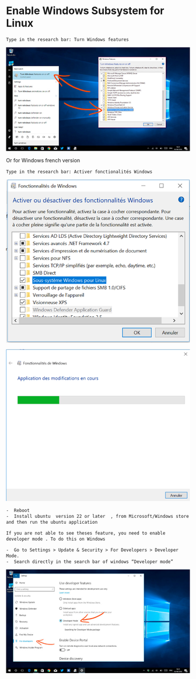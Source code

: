 
# Enable Windows Subsystem for Linux

```
Type in the research bar: Turn Windows features
```

![](./images/wsl4.png)

Or for Windows french version 
```
Type in the research bar: Activer fonctionalités Windows
```

![](./images/wsl1.png)

![](./images/wsl2.png)

```
-  Reboot
-  Install ubuntu  version 22 or later  , from Microsoft/Windows store and then run the ubuntu application
```


```{warning}
If you are not able to see theses feature, you need to enable developer mode . To do this on Windows 
```

```
-  Go to Settings > Update & Security > For Developers > Developer Mode.
-  Search directly in the search bar of windows “Developer mode”

```
![](./images/wsl3.png)



